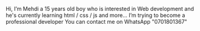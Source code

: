 Hi, I’m Mehdi a 15 years old boy who is interested in Web development and he's currently learning html / css / js and more... 
I’m trying to become a professional developer
You can contact me on WhatsApp "0701801367" 
